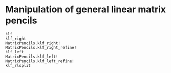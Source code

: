 # Manipulation of general linear matrix pencils

```@docs
klf
klf_right
MatrixPencils.klf_right!
MatrixPencils.klf_right_refine!
klf_left
MatrixPencils.klf_left!
MatrixPencils.klf_left_refine!
klf_rlsplit
```
